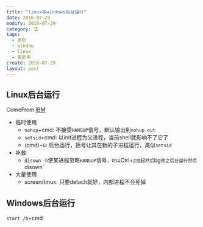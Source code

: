 ```yaml
---
title: "linux与windows后台运行"
date: 2016-07-29
modify: 2016-07-29
category: 法
tags:
  - 原创
  - window
  - linux
  - 更新中
create: 2016-07-29
layout: post
---
```


## Linux后台运行
ComeFrom [IBM](http://www.ibm.com/developerworks/cn/linux/l-cn-nohup/)

* 临时使用
    * `nohup`+cmd: 不接受`HANGUP`信号，默认输出到`nohup.out`
    * `setsid`+cmd: 以init进程为父进程，当前shell就影响不了它了
    * (cmd)+`&`: 后台运行，括号让其在新的子进程运行，类似`setsid`
* 补救
    * `disown` `-h`使某进程忽略`HANGUP`信号`，可以`Ctrl+z`挂起然后`bg`使之后台运行然后`disown`
* 大量使用
    * screen/tmux: 只要detach就好，内部进程不会死掉

## Windows后台运行

`start /b`+cmd
